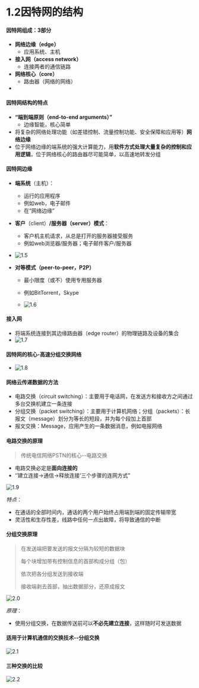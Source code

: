 # 1.2因特网的结构

#### 因特网组成：3部分  

* **网络边缘（edge）**  
  * 应用系统、主机
* **接入网（access network）**  
  * 连接两者的通信链路  
* **网络核心（core）**  
  * 路由器（网络的网络）  
* 



#### 因特网结构的特点  

* **“端到端原则（end-to-end arguments）”**  
  * 边缘智能，核心简单  
* 将复杂的网络处理功能（如差错控制、流量控制功能、安全保障和应用等）**网络边缘**  
* 位于网络边缘的端系统的强大计算能力，用**软件方式处理大量复杂的控制和应用逻辑**，位于网络核心的路由器尽可能简单，以高速地转发分组  

#### 因特网边缘  

* **端系统**（主机）：
  * 运行的应用程序  
  * 例如web，电子邮件
  * 在“网络边缘”

* **客户**（client）**/服务器（server）模式**： 
  * 客户机主机请求，从总是打开的服务器接受服务  
  * 例如web浏览器/服务器；电子邮件客户/服务器  
* ![1.5](https://github.com/ShanGuangFF/computer-network-markdown/blob/master/picture/1.5.png)

* **对等模式（peer-to-peer，P2P）**    

  * 最小限度（或不）使用专用服务器  
  * 例如BitTorrent，Skype   

  * ![1.6](https://github.com/ShanGuangFF/computer-network-markdown/blob/master/picture/1.6.png)

#### 接入网  

* 将端系统连接到其边缘路由器（edge router）的物理链路及设备的集合
* ![1.7](https://github.com/ShanGuangFF/computer-network-markdown/blob/master/picture/1.7.png)

#### 因特网的核心-高速分组交换网络  

* ![1.8](https://github.com/ShanGuangFF/computer-network-markdown/blob/master/picture/1.8.png)

#### 网络云传递数据的方法  

* 电路交换（circuit switching）：主要用于电话网，在发送方和接收方之间通过多台交换机建立一条连接  
* 分组交换（packet switching）：主要用于计算机网络；分组（packets）：长报文（message）划分为等长的短段，并为每个段加上首部  
* 报文交换：Message，应用产生的一条数据消息，例如电报网络  

#### 电路交换的原理  

> 传统电信网络PSTN的核心--电路交换

* 电路交换必定是**面向连接的**  
* ‘’建立连接->通信->释放连接‘三个步骤的连网方式”

![1.9](https://github.com/ShanGuangFF/computer-network-markdown/blob/master/picture/1.9.png)

*特点*：

* 在通话的全部时间内，通话的两个用户始终占用端到端的固定传输带宽  
* 灵活性和生存性差，线路中任何一点出故障，将导致通信的中断

#### 分组交换原理  

> 在发送端把要发送的报文分隔为较短的数据块
>
> 每个块增加带有控制信息的首部构成分组（包）
>
> 依次把各分组发送到接收端
>
> 接收端剥去首部，抽出数据部分，还原成报文



![2.0](https://github.com/ShanGuangFF/computer-network-markdown/blob/master/picture/2.0.png)

*原理*：

* 使用分组交换，在数据传送前可以**不必先建立连接**，这样随时可发送数据    

#### 适用于计算机通信的交换技术--分组交换  

![2.1](https://github.com/ShanGuangFF/computer-network-markdown/blob/master/picture/2.1.png)

#### 三种交换的比较  

![2.2](https://github.com/ShanGuangFF/computer-network-markdown/blob/master/picture/2.2.png)
